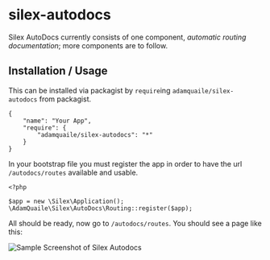 silex-autodocs
==============

Silex AutoDocs currently consists of one component, _automatic routing documentation_; more components are to follow.

Installation / Usage
--------------------

This can be installed via packagist by `require`ing `adamquaile/silex-autodocs` from packagist.

```
{
    "name": "Your App",
    "require": {
        "adamquaile/silex-autodocs": "*"
    }
}
```

In your bootstrap file you must register the app in order to have the url `/autodocs/routes` available and usable.

```
<?php

$app = new \Silex\Application();
\AdamQuaile\Silex\AutoDocs\Routing::register($app);
```

All should be ready, now go to `/autodocs/routes`. You should see a page like this:

![Sample Screenshot of Silex Autodocs](http://static.adamquaile.com/images/autodocs-screenshot.png)
